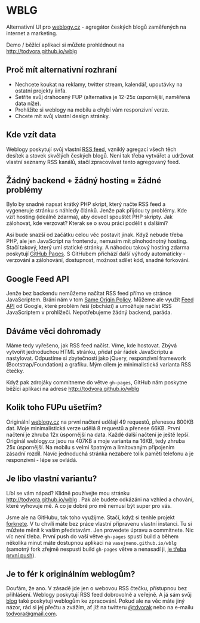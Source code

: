 WBLG
====

Alternativní UI pro [weblogy.cz](http://www.weblogy.cz) - agregátor českých blogů zaměřených na internet a marketing.

Demo / běžící aplikaci si můžete prohlédnout na http://todvora.github.io/wblg

Proč mít alternativní rozhraní
------------------------------
- Nechcete koukat na reklamy, twitter stream, kalendář, upoutávky na ostatní projekty iinfa.
- Šetříte svůj drahocený FUP (alternativa je 12-25x úspornější, naměřená data níže).
- Prohlížíte si weblogy na mobilu a chybí vám responzivní verze.
- Chcete mít svůj vlastní design stránky.

Kde vzít data
-------------
Weblogy poskytují svůj vlastní [RSS feed](http://www.weblogy.cz/export/rss/), vzniklý agregací všech těch desítek a stovek skvělých českých blogů. Není tak třeba vytvářet a udržovat vlastní seznamy RSS kanálů, stačí zpracovávat tento agregovaný feed.


Žádný backend + žádný hosting = žádné problémy
----------------------------------------------
Bylo by snadné napsat krátký PHP skript, který načte RSS feed a vygeneruje stránku s náhledy článků. Jenže pak přijdou ty problémy. Kde vzít hosting (ideálně zdarma), aby dovedl spouštět PHP skripty. Jak zálohovat, kde verzovat? Kterak se o svou práci podělit s dalšími?

Asi bude snazší od začátku celou věc postavit jinak. Když nebude třeba PHP, ale jen JavaScript na frontendu, nemusím mít plnohodnotný hosting. Stačí takový, který umí statické stránky. A náhodou takový hosting zdarma poskytují [GitHub Pages](http://pages.github.com/). S GitHubem přichází další výhody automaticky - verzování a zálohování, dostupnost, možnost sdílet kód, snadné forkování. 

Google Feed API
---------------
Jenže bez backendu nemůžeme načítat RSS feed přímo ve stránce JavaScriptem. Brání nám v tom [Same Origin Policy](http://en.wikipedia.org/wiki/Same-origin_policy). Můžeme ale využít [Feed API](https://developers.google.com/feed/) od Google, které problém řeší (obchází) a umožňuje načíst RSS JavaScriptem v prohlížeči. Nepotřebujeme žádný backend, paráda. 

Dáváme věci dohromady
---------------------
Máme tedy vyřešeno, jak RSS feed načíst. Víme, kde hostovat. Zbývá vytvořit jednoduchou HTML stránku, přidat pár řádek JavaScriptu a nastylovat. Odpustíme si zbytečnosti jako jQuery, responzivní framework (Bootstrap/Foundation) a grafiku. Mým cílem je minimalistická varianta RSS čtečky. 

Když pak zdrojáky commitneme do větve `gh-pages`, GitHub nám poskytne běžící aplikaci na adrese http://todvora.github.io/wblg

Kolik toho FUPu ušetřím?
---------------------------
Originální [weblogy.cz](http://www.weblogy.cz) na první načtení udělají 49 requestů, přenesou 800KB dat. Moje minimalistická verze udělá 8 requestů a přenese 66KB. První načtení je zhruba 12x úspornější na data. Každé další načtení je ještě lepší. Originál weblogy.cz jsou na 407KB a moje varianta na 16KB, tedy zhruba 25x úspornější. Na mobilu s velmi špatným a limitovaným připojením zásadní rozdíl. Navíc jednoduchá stránka nezabere tolik paměti telefonu a je responzivní - lépe se ovládá. 

Je libo vlastní variantu?
-------------------------
Líbí se vám nápad? Klidně používejte mou stránku http://todvora.github.io/wblg . Pak ale budete odkázáni na vzhled a chování, které vyhovuje mě. A co je dobré pro mě nemusí být super pro vás.

Jsme ale na GitHubu, tak toho využijme. Stačí, když si tenhle projekt [forknete](https://github.com/todvora/wblg/fork). V tu chvíli máte bez práce vlastní připravenu vlastní instanci. Tu si můžete měnit k vašim představám. Jen provedete úpravu a commitnete. Nic víc není třeba. První push do vaší větve `gh-pages` spustí build a během několika minut máte dostupnou aplikaci na `vasejmeno.github.io/wblg` (samotný fork zřejmě nespustí build `gh-pages` větve a nenasadí ji, [je třeba první push](http://stackoverflow.com/questions/8587321/github-pages-in-forked-repo)).  


Je to fér k originálním weblogům?
---------------------------------
Doufám, že ano. V zásadě jde jen o webovou RSS čtečku, přístupnou bez přihlášení. Weblogy poskytují RSS feed dobrovolně a veřejně. A já sám svůj [blog](http://www.tomas-dvorak.cz) také poskytuji weblogům ke zpracování. Pokud ale na věc máte jiný názor, rád si jej přečtu a zvážím, ať již na twitteru [@tdvorak](https://twitter.com/tdvorak) nebo na e-mailu [todvora@gmail.com](mailto:todvora@gmail.com).
